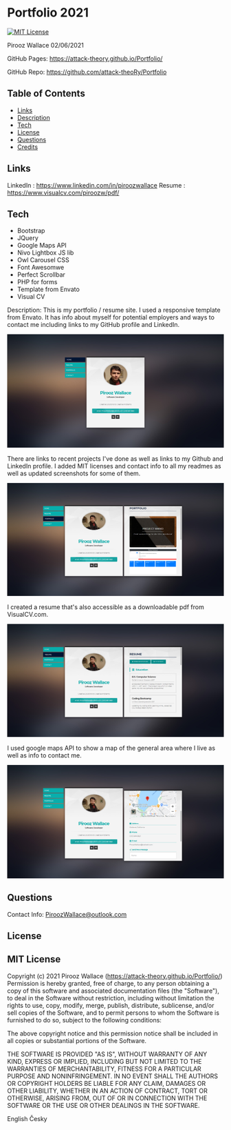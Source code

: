 # Portfolio 2021

[![MIT License](https://img.shields.io/badge/license-MIT-blue.svg)](#license) 

Pirooz Wallace
02/06/2021

GitHub Pages: https://attack-theory.github.io/Portfolio/

GitHub Repo: https://github.com/attack-theoRy/Portfolio


## Table of Contents
* [Links](#links)
* [Description](#description)
* [Tech](#tech)
* [License](#license)
* [Questions](#Questions)
* [Credits](#Credits)


## Links

LinkedIn : https://www.linkedin.com/in/piroozwallace
Resume : https://www.visualcv.com/piroozw/pdf/


## Tech
- Bootstrap
- JQuery
- Google Maps API
- Nivo Lightbox JS lib
- Owl Carousel CSS
- Font Awesomwe
- Perfect Scrollbar
- PHP for forms
- Template from Envato
- Visual CV

Description:
This is my portfolio / resume site. I used a responsive template from Envato. It has info about myself for potential employers and ways to contact me including links to my GitHub profile and LinkedIn.

<img src='img/frontpage.png' alt='front page'>

There are links to recent projects I've done as well as links to my Github and LinkedIn profile. I added MIT licenses and contact info to all my readmes as well as updated screenshots for some of them.


<img src='img/PortfolioExample.png' alt='portfolio'>

I created a resume that's also accessible as a downloadable pdf from VisualCV.com. 

<img src='img/ResumeExample.png' alt='resume'>

I used google maps API to show a map of the general area where I live as well as info to contact me.

<img src='img/contactSample.png' alt='contact card'>


## Questions

Contact Info: PiroozWallace@outlook.com


## License

MIT License
-----------

Copyright (c) 2021 Pirooz Wallace (https://attack-theory.github.io/Portfolio/)
Permission is hereby granted, free of charge, to any person
obtaining a copy of this software and associated documentation
files (the "Software"), to deal in the Software without
restriction, including without limitation the rights to use,
copy, modify, merge, publish, distribute, sublicense, and/or sell
copies of the Software, and to permit persons to whom the
Software is furnished to do so, subject to the following
conditions:

The above copyright notice and this permission notice shall be
included in all copies or substantial portions of the Software.

THE SOFTWARE IS PROVIDED "AS IS", WITHOUT WARRANTY OF ANY KIND,
EXPRESS OR IMPLIED, INCLUDING BUT NOT LIMITED TO THE WARRANTIES
OF MERCHANTABILITY, FITNESS FOR A PARTICULAR PURPOSE AND
NONINFRINGEMENT. IN NO EVENT SHALL THE AUTHORS OR COPYRIGHT
HOLDERS BE LIABLE FOR ANY CLAIM, DAMAGES OR OTHER LIABILITY,
WHETHER IN AN ACTION OF CONTRACT, TORT OR OTHERWISE, ARISING
FROM, OUT OF OR IN CONNECTION WITH THE SOFTWARE OR THE USE OR
OTHER DEALINGS IN THE SOFTWARE.
		
English Česky
